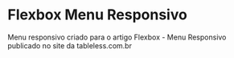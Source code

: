 # Flexbox Menu Responsivo
Menu responsivo criado para o artigo Flexbox - Menu Responsivo publicado no site da tableless.com.br
